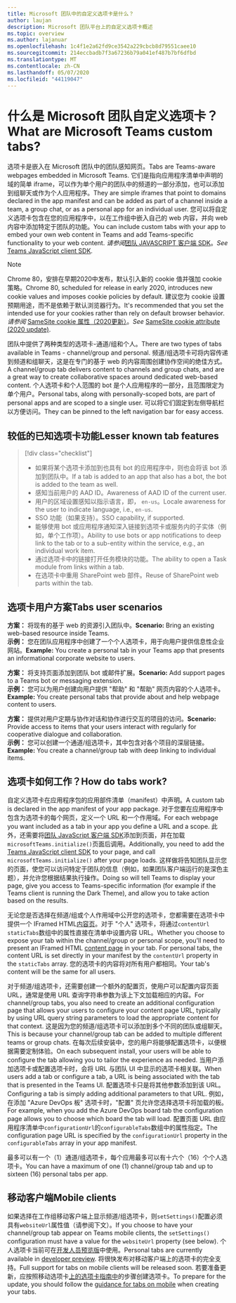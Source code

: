 ```yaml
---
title: Microsoft 团队中的自定义选项卡是什么？
author: laujan
description: Microsoft 团队平台上的自定义选项卡概述
ms.topic: overview
ms.author: lajanuar
ms.openlocfilehash: 1c4f1e2a62fd9ce3542a229cbcb8d79551caee10
ms.sourcegitcommit: 214eccbadb7f3a67236b79a041ef487b7bf6dfbd
ms.translationtype: MT
ms.contentlocale: zh-CN
ms.lasthandoff: 05/07/2020
ms.locfileid: "44119047"
---
```

# <a name="what-are-microsoft-teams-custom-tabs"></a><span data-ttu-id="bf3d1-103">什么是 Microsoft 团队自定义选项卡？</span><span class="sxs-lookup"><span data-stu-id="bf3d1-103">What are Microsoft Teams custom tabs?</span></span>

<span data-ttu-id="bf3d1-104">选项卡是嵌入在 Microsoft 团队中的团队感知网页。</span><span class="sxs-lookup"><span data-stu-id="bf3d1-104">Tabs are Teams-aware webpages embedded in Microsoft Teams.</span></span> <span data-ttu-id="bf3d1-105">它们是指向应用程序清单中声明的域的简单 iframe，可以作为单个用户的团队中的频道的一部分添加，也可以添加到组聊天或作为个人应用程序。</span><span class="sxs-lookup"><span data-stu-id="bf3d1-105">They are simple iframes that point to domains declared in the app manifest and can be added as part of a channel inside a team, a group chat, or as a personal app for an individual user.</span></span> <span data-ttu-id="bf3d1-106">您可以将自定义选项卡包含在您的应用程序中，以在工作组中嵌入自己的 web 内容，并向 web 内容中添加特定于团队的功能。</span><span class="sxs-lookup"><span data-stu-id="bf3d1-106">You can include custom tabs with your app to embed your own web content in Teams and add Teams-specific functionality to your web content.</span></span> <span data-ttu-id="bf3d1-107">*请参阅*[团队 JAVASCRIPT 客户端 SDK](/javascript/api/overview/msteams-client)。</span><span class="sxs-lookup"><span data-stu-id="bf3d1-107">*See* [Teams JavaScript client SDK](/javascript/api/overview/msteams-client).</span></span>

> [!NOTE]
> <span data-ttu-id="bf3d1-108">Chrome 80，安排在早期2020中发布，默认引入新的 cookie 值并强加 cookie 策略。</span><span class="sxs-lookup"><span data-stu-id="bf3d1-108">Chrome 80, scheduled for release in early 2020, introduces new cookie values and imposes cookie policies by default.</span></span> <span data-ttu-id="bf3d1-109">建议您为 cookie 设置预期用途，而不是依赖于默认浏览器行为。</span><span class="sxs-lookup"><span data-stu-id="bf3d1-109">It's recommended that you set the intended use for your cookies rather than rely on default browser behavior.</span></span> <span data-ttu-id="bf3d1-110">*请参阅* [SameSite cookie 属性（2020更新）](../resources/samesite-cookie-update.md)。</span><span class="sxs-lookup"><span data-stu-id="bf3d1-110">*See* [SameSite cookie attribute (2020 update)](../resources/samesite-cookie-update.md).</span></span>

<span data-ttu-id="bf3d1-111">团队中提供了两种类型的选项卡-通道/组和个人。</span><span class="sxs-lookup"><span data-stu-id="bf3d1-111">There are two types of tabs available in Teams - channel/group and personal.</span></span> <span data-ttu-id="bf3d1-112">频道/组选项卡可将内容传递到频道和组聊天，这是在专门的基于 web 的内容周围创建协作空间的绝佳方式。</span><span class="sxs-lookup"><span data-stu-id="bf3d1-112">A channel/group tab delivers content to channels and group chats, and are a great way to create collaborative spaces around dedicated web-based content.</span></span> <span data-ttu-id="bf3d1-113">个人选项卡和个人范围的 bot 是个人应用程序的一部分，且范围限定为单个用户。</span><span class="sxs-lookup"><span data-stu-id="bf3d1-113">Personal tabs, along with personally-scoped bots, are part of personal apps and are scoped to a single user.</span></span> <span data-ttu-id="bf3d1-114">可以将它们固定到左侧导航栏以方便访问。</span><span class="sxs-lookup"><span data-stu-id="bf3d1-114">They can be pinned to the left navigation bar for easy access.</span></span>

## <a name="lesser-known-tab-features"></a><span data-ttu-id="bf3d1-115">较低的已知选项卡功能</span><span class="sxs-lookup"><span data-stu-id="bf3d1-115">Lesser known tab features</span></span>

> [!div class="checklist"]
>
> * <span data-ttu-id="bf3d1-116">如果将某个选项卡添加到也具有 bot 的应用程序中，则也会将该 bot 添加到团队中。</span><span class="sxs-lookup"><span data-stu-id="bf3d1-116">If a tab is added to an app that also has a bot, the bot is added to the team as well.</span></span>
> * <span data-ttu-id="bf3d1-117">感知当前用户的 AAD ID。</span><span class="sxs-lookup"><span data-stu-id="bf3d1-117">Awareness of AAD ID of the current user.</span></span>
> * <span data-ttu-id="bf3d1-118">用户的区域设置感知以指示语言，即， `en-us`。</span><span class="sxs-lookup"><span data-stu-id="bf3d1-118">Locale awareness for the user to indicate language, i.e., `en-us`.</span></span> 
> * <span data-ttu-id="bf3d1-119">SSO 功能（如果支持）。</span><span class="sxs-lookup"><span data-stu-id="bf3d1-119">SSO capability, if supported.</span></span>
> * <span data-ttu-id="bf3d1-120">能够使用 bot 或应用程序通知深入链接到选项卡或服务内的子实体（例如，单个工作项）。</span><span class="sxs-lookup"><span data-stu-id="bf3d1-120">Ability to use bots or app notifications to deep link to the tab or to a sub-entity within the service, e.g., an individual work item.</span></span>
> * <span data-ttu-id="bf3d1-121">通过选项卡中的链接打开任务模块的功能。</span><span class="sxs-lookup"><span data-stu-id="bf3d1-121">The ability to open a Task module from links within a tab.</span></span>
> * <span data-ttu-id="bf3d1-122">在选项卡中重用 SharePoint web 部件。</span><span class="sxs-lookup"><span data-stu-id="bf3d1-122">Reuse of SharePoint web parts within the tab.</span></span>

## <a name="tabs-user-scenarios"></a><span data-ttu-id="bf3d1-123">选项卡用户方案</span><span class="sxs-lookup"><span data-stu-id="bf3d1-123">Tabs user scenarios</span></span>

<span data-ttu-id="bf3d1-124">**方案：** 将现有的基于 web 的资源引入团队中。</span><span class="sxs-lookup"><span data-stu-id="bf3d1-124">**Scenario:** Bring an existing web-based resource inside Teams.</span></span> \
<span data-ttu-id="bf3d1-125">**示例：** 您在团队应用程序中创建了一个个人选项卡，用于向用户提供信息性企业网站。</span><span class="sxs-lookup"><span data-stu-id="bf3d1-125">**Example:** You create a personal tab in your Teams app that presents an informational corporate website to users.</span></span>

<span data-ttu-id="bf3d1-126">**方案：** 将支持页面添加到团队 bot 或邮件扩展。</span><span class="sxs-lookup"><span data-stu-id="bf3d1-126">**Scenario:** Add support pages to a Teams bot or messaging extension.</span></span> \
<span data-ttu-id="bf3d1-127">**示例：** 您可以为用户创建向用户提供 "帮助" 和 "帮助" 网页内容的个人选项卡。</span><span class="sxs-lookup"><span data-stu-id="bf3d1-127">**Example:** You create personal tabs that provide about and help webpage content to users.</span></span>

<span data-ttu-id="bf3d1-128">**方案：** 提供对用户定期与协作对话和协作进行交互的项目的访问。</span><span class="sxs-lookup"><span data-stu-id="bf3d1-128">**Scenario:** Provide access to items that your users interact with regularly for cooperative dialogue and collaboration.</span></span> \
<span data-ttu-id="bf3d1-129">**示例：** 您可以创建一个通道/组选项卡，其中包含对各个项目的深层链接。</span><span class="sxs-lookup"><span data-stu-id="bf3d1-129">**Example:** You create a channel/group tab with deep linking to individual items.</span></span>

## <a name="how-do-tabs-work"></a><span data-ttu-id="bf3d1-130">选项卡如何工作？</span><span class="sxs-lookup"><span data-stu-id="bf3d1-130">How do tabs work?</span></span>

<span data-ttu-id="bf3d1-131">自定义选项卡在应用程序包的应用部件清单（manifest）中声明。</span><span class="sxs-lookup"><span data-stu-id="bf3d1-131">A custom tab is declared in the app manifest of your app package.</span></span> <span data-ttu-id="bf3d1-132">对于您要在应用程序中包含为选项卡的每个网页，定义一个 URL 和一个作用域。</span><span class="sxs-lookup"><span data-stu-id="bf3d1-132">For each webpage you want included as a tab in your app you define a URL and a scope.</span></span> <span data-ttu-id="bf3d1-133">此外，还需要将[团队 JavaScript 客户端 SDK](/javascript/api/overview/msteams-client)添加到页面，并在加载`microsoftTeams.initialize()`页面后调用。</span><span class="sxs-lookup"><span data-stu-id="bf3d1-133">Additionally, you need to add the [Teams JavaScript client SDK](/javascript/api/overview/msteams-client) to your page, and call `microsoftTeams.initialize()` after your page loads.</span></span> <span data-ttu-id="bf3d1-134">这样做将告知团队显示您的页面，使您可以访问特定于团队的信息（例如，如果团队客户端运行的是深色主题），并允许您根据结果执行操作。</span><span class="sxs-lookup"><span data-stu-id="bf3d1-134">Doing so will tell Teams to display your page, give you access to Teams-specific information (for example if the Teams client is running the Dark Theme), and allow you to take action based on the results.</span></span>

<span data-ttu-id="bf3d1-135">无论您是否选择在频道/组或个人作用域中公开您的选项卡，您都需要在选项卡中提供一个 IFramed HTML[内容页](~/tabs/how-to/create-tab-pages/content-page.md)。对于 "个人" 选项卡，将通过`contentUrl` `staticTabs`数组中的属性直接在清单中设置内容 URL。</span><span class="sxs-lookup"><span data-stu-id="bf3d1-135">Whether you choose to expose your tab within the channel/group or personal scope, you'll need to present an IFramed HTML [content page](~/tabs/how-to/create-tab-pages/content-page.md) in your tab. For personal tabs, the content URL is set directly in your manifest by the `contentUrl` property in the `staticTabs` array.</span></span> <span data-ttu-id="bf3d1-136">您的选项卡的内容将对所有用户都相同。</span><span class="sxs-lookup"><span data-stu-id="bf3d1-136">Your tab's content will be the same for all users.</span></span>

<span data-ttu-id="bf3d1-137">对于频道/组选项卡，还需要创建一个额外的配置页，使用户可以配置内容页面 URL，通常是使用 URL 查询字符串参数为该上下文加载相应的内容。</span><span class="sxs-lookup"><span data-stu-id="bf3d1-137">For channel/group tabs, you also need to create an additional configuration page that allows your users to configure your content page URL, typically by using URL query string parameters to load the appropriate content for that context.</span></span> <span data-ttu-id="bf3d1-138">这是因为您的频道/组选项卡可以添加到多个不同的团队或组聊天。</span><span class="sxs-lookup"><span data-stu-id="bf3d1-138">This is because your channel/group tab can be added to multiple different teams or group chats.</span></span> <span data-ttu-id="bf3d1-139">在每次后续安装中，您的用户将能够配置选项卡，以便根据需要定制体验。</span><span class="sxs-lookup"><span data-stu-id="bf3d1-139">On each subsequent install, your users will be able to configure the tab allowing you to tailor the experience as needed.</span></span> <span data-ttu-id="bf3d1-140">当用户添加选项卡或配置选项卡时，会将 URL 与团队 UI 中显示的选项卡相关联。</span><span class="sxs-lookup"><span data-stu-id="bf3d1-140">When users add a tab or configure a tab, a URL is being associated with the tab that is presented in the Teams UI.</span></span> <span data-ttu-id="bf3d1-141">配置选项卡只是将其他参数添加到该 URL。</span><span class="sxs-lookup"><span data-stu-id="bf3d1-141">Configuring a tab is simply adding additional parameters to that URL.</span></span> <span data-ttu-id="bf3d1-142">例如，在添加 "Azure DevOps 板" 选项卡时，"配置" 页允许您选择选项卡将加载的板。</span><span class="sxs-lookup"><span data-stu-id="bf3d1-142">For example, when you add the Azure DevOps board tab the configuration page allows you to choose which board the tab will load.</span></span> <span data-ttu-id="bf3d1-143">配置页面 URL 由应用程序清单中`configurationUrl`的`configurableTabs`数组中的属性指定。</span><span class="sxs-lookup"><span data-stu-id="bf3d1-143">The configuration page URL is specified by the  `configurationUrl` property in the `configurableTabs` array in your app manifest.</span></span>

<span data-ttu-id="bf3d1-144">最多可以有一个（1）通道/组选项卡，每个应用最多可以有十六个（16）个个人选项卡。</span><span class="sxs-lookup"><span data-stu-id="bf3d1-144">You can have a maximum of one (1) channel/group tab and up to sixteen (16) personal tabs per app.</span></span>

## <a name="mobile-clients"></a><span data-ttu-id="bf3d1-145">移动客户端</span><span class="sxs-lookup"><span data-stu-id="bf3d1-145">Mobile clients</span></span>

<span data-ttu-id="bf3d1-146">如果选择在工作组移动客户端上显示频道/组选项卡，则`setSettings()`配置必须具有`websiteUrl`属性值（请参阅下文）。</span><span class="sxs-lookup"><span data-stu-id="bf3d1-146">If you choose to have your channel/group tab appear on Teams mobile clients, the `setSettings()` configuration must have a value for the `websiteUrl` property (see below).</span></span> <span data-ttu-id="bf3d1-147">个人选项卡当前可在[开发人员预览版](~/resources/dev-preview/developer-preview-intro.md)中使用。</span><span class="sxs-lookup"><span data-stu-id="bf3d1-147">Personal tabs are currently available in [developer preview](~/resources/dev-preview/developer-preview-intro.md).</span></span> <span data-ttu-id="bf3d1-148">将很快发布对移动客户端上的选项卡的完全支持。</span><span class="sxs-lookup"><span data-stu-id="bf3d1-148">Full support for tabs on mobile clients will be released soon.</span></span> <span data-ttu-id="bf3d1-149">若要准备更新，应按照移动选项卡[上的选项卡指南中](~/tabs/design/tabs-mobile.md)的步骤创建选项卡。</span><span class="sxs-lookup"><span data-stu-id="bf3d1-149">To prepare for the update, you should follow the [guidance for tabs on mobile](~/tabs/design/tabs-mobile.md) when creating your tabs.</span></span>
